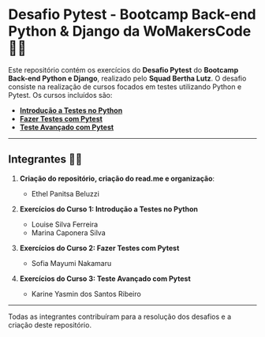 # Desafio Pytest - Bootcamp Back-end Python & Django da WoMakersCode 👩‍💻

Este repositório contém os exercícios do **Desafio Pytest** do **Bootcamp Back-end Python e Django**, realizado pelo **Squad Bertha Lutz**. O desafio consiste na realização de cursos focados em testes utilizando Python e Pytest. Os cursos incluídos são:

- **[Introdução a Testes no Python](https://learn.microsoft.com/pt-br/training/modules/python-get-started-testing/)**
- **[Fazer Testes com Pytest](https://learn.microsoft.com/pt-br/training/modules/test-python-with-pytest/)**
- **[Teste Avançado com Pytest](https://learn.microsoft.com/pt-br/training/modules/python-advanced-pytest/)**

---

## Integrantes 👩‍💻

1. **Criação do repositório, criação do read.me e organização**:  
   - Ethel Panitsa Beluzzi

2. **Exercícios do Curso 1: Introdução a Testes no Python**  
   - Louise Silva Ferreira  
   - Marina Caponera Silva

3. **Exercícios do Curso 2: Fazer Testes com Pytest**  
   - Sofia Mayumi Nakamaru  

4. **Exercícios do Curso 3: Teste Avançado com Pytest**  
   - Karine Yasmin dos Santos Ribeiro
     
---

Todas as integrantes contribuíram para a resolução dos desafios e a criação deste repositório.
